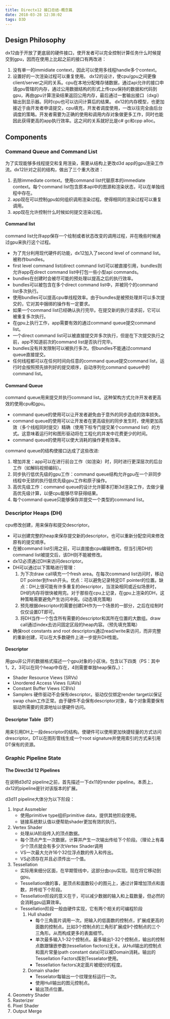 ```yaml
---
title: Directx12 接口总结-概念篇
date: 2018-03-28 12:38:02
tags: D3D
---
```


## Design Philosophy

dx12由于开放了更底层的硬件接口，使开发者可以完全控制计算任务什么时候提交到gpu，因而在使用上比起之前的接口有两改进：
1. 没有单一的immidiate context，因此可以使用多线程handle多个context。
2. 设置好的一次渲染过程可以重复使用。
dx12的设计，使cpu/gpu之间更像client/server之间的关系。cpu在本地分配堆存储数据，通过api允许的接口申请gpu管辖的内存，通过公用数据结构的形式上传cpu保持的数据和代码到gpu，再由gpu计算渲染结果返回公用内存，最后通过一套输出接口（dxgi）输出到显示器。同时cpu也可以访问计算后的结果。
dx12的内存模型，也更加接近于由开发者申请提交，cpu填充，开发者调度使用，一改以往完全由后台调度的策略。开发者需要为正确的使用和调用内存对象做更多工作，同时也能因此获得更高的app执行效率。这之间的关系就好比是c# gc和cpp alloc。

## Components

### Command Queue and Command List

为了实现能够多线程提交和复用渲染，需要从结构上更改d3d app的gpu渲染工作流。dx12针对之前的结构，做出了三个重大改进：
1. 去除immediate context。使用command list代替原本的immediate context。每个command list包含原本api中的图源和渲染状态，可以在单独线程中存在。
2. app现在可以控制gpu如何组织调用渲染过程。使得相同的渲染过程可以重复调用。
3. app现在允许控制什么时候如何提交渲染过程。

#### Command list

command list允许app保存一个绘制或者状态改变的调用过程，并在晚些时候通过gpu来执行这个过程。
* 为了充分利用现代硬件的功能，dx12加入了second level of command list。被称作bundles。
* first level command list(direct command list)可以被直接引用，bundles则允许app在direct command list中打包一些小型api commands。
* bundles在创建时会被尽可能的预处理以提高之后的执行效率。
* bundles可以被包含在多个direct command list中，并被同个的command list多次执行。
* 使用bundles可以提高cpu单线程效率。由于bundles是被预处理并可以多次提交的，它对其中捆绑的操作有一定要求。
* 如果一个command list已经确认执行完毕。在提交新的执行请求前，它可以被重复多次执行。
* 在gpu上执行工作，app需要有效的通过command queue提交command list。
* 一个direct command list可以被直接提交并多次执行，但是在下次提交执行之前，app不知道前次的command list是否执行完毕。
* bundles没有并发限制可以被执行多次。但bundles不能通过command queue直接提交。
* 任何线程都可以在任何时间向任意的command queue提交command list，运行时会按照预先排列好的提交顺序，自动序列化command queue中的command list。

#### Command Queue

command queue用来提交并执行command list。这种架构方式允许开发者更高效的使用cpu和gpu。
* command queue的使用可以让开发者避免由于意外的同步造成的效率损失。
* command queue的使用可以让开发者在更高级别的同步发生时，使用更加高效（多个线程同时提交）精确（使用下标专门提交某个command list）的方式。这意味着运行时和图形驱动将在工程化的并发中花费更少的时间。
* command queue的使用可以使大消耗的操作更有效率。

command queue的结构使接口达成了这些改进:
1. 增加并发：app可以在进行前台工作（如渲染）时，同时进行更深层次的后台工作（如解码视频编码）。
2. 同步执行低优先级的gpu工作：command queue结构允许gpu在一个非同步线程中无锁的执行低优先级gpu工作和原子操作。
3. 高优先级工作：command queue的设计允许脚本打断3d渲染工作，去做少量高优先级计算，以便cpu能够尽早获得结果。
4. 每个command queue只能够保存并提交一个类型的command list。

### Descriptor Heaps (DH)

cpu修改创建，用来保存和提交descriptor。
* 可以创建完整的heap来保存提交新的descriptor。也可以重新分配空间来修改原有的提交顺序。
* 在被command list引用之前，可以直接由cpu编辑修改。但当引用DH的command list被提交后，该DH则不能被修改。
* dx12必须通过DH来访问descriptor。
* DH可以通过以下策略进行管理：
    1. 为下次draw call填充一个fresh area。在每次command list访问时，移动DT pointer到fresh开头。优点：可以避免记录特定DT pointer的位置。缺点：DH上很可能有许多重复的descriptor，当渲染相同或近似场景时，DH的内存将很快被用完。对于那些在cpu上记录，在gpu上渲染的DH，这种策略需要避免产生访问冲突。(动态填充策略)
    2. 预先根据descriptor的需要创建DH作为一个场景的一部分，之后在绘制时仅仅设置DT即可。
    3. 将DH当作一个包含所有需要的descriptor和其所在位置的大数组。draw call通过index去访问固定区段的heap内容。（预先填充策略）
* 确保root constants and root descriptors通过read/write来访问，而非完整的重新创建，可以在大多数硬件上进一步提升DH性能。

#### Descriptor

用gpu非公开的数据格式描述一个gpu对象的小区块。包含以下四类（PS：其中1，2，3可以在同个heap中存在，4则需要单独heap保存。）：
* Shader Resource Views (SRVs)
* Unordered Access Views (UAVs)
* Constant Buffer Views (CBVs)
* Samplers
硬件驱动不会保有descriptor。驱动仅仅绑定render target以保证swap chain工作正常。由于硬件不会保有descriptor对象，每个对象需要保有驱动所需要的资源地址以便硬件访问。

#### Descriptor Table（DT）

用来引用DH上一段descriptor的结构。使硬件可以使用更加快捷轻量的方式访问drescriptor。DT以在图形管线生成一个root signature并使用索引的方式来引用DT保有的资源。

### Graphic Pipeline State

#### The Direct3d 12 Pipelines

在说明d3d12 pipeline之前，首先描述一下dx11的render pipeline。本质上，dx12的pipeline是针对该版本的扩展。</br>

d3d11 pipeline大体分为以下阶段：
1. Input Assmebler
    * 使用primitive type组织primitive data，提供其他阶段使用。
    * 链接系统默认值以便帮助shader更加有效的执行。
2. Vertex Shader
    * 处理从IA阶段传入的顶点数据。
    * 每个顶点产生一次数据，计算并产生一次输出传给下个阶段。（理论上有毒少个顶点就会有多少次Vertex Shader调用
    * VS一次最大允许16个32位浮点数的传入和传出。
    * VS必须存在并且必须传出一个值。
3. Tessellation
    * 实际用来细分区面，在早期管线中，这部分由cpu实现。现在将它移动到gpu。
    * Tessellation做的事，是顶点和面数较小的图元上，通过计算增加顶点和面数，并传给下个阶段。
    * Tessellation阶段的意义在于，可以减少数据的输入和上载数量，但必然的会消耗gpu运算效率。
    * Tessellation阶段一般由硬件实现，它有两个相关的可编程阶段
        1. Hull shader
            * 每个三角面片调用一次。把输入的低面数的控制点，扩展成更高的面数的控制点。比如3个控制点的三角形扩展成9个控制点的三个三角形。从而构成更多的表面细节。
            * 单次最多输入1-32个控制点。最多输出1-32个控制点，输出的控制点数跟镶嵌参数(tessellation factors)无关。从Hull输出的控制点和面片常量(path constant data)可以被Domain消耗。输出的Tessellation Factors挥别Tesselator使用。
            * Tessellation factors决定面片被细分的程度。
        2. Domain shader
            * Tesselator每输出一个纹理坐标运行一次。
            * 使用Hull输出的图元控制点。
            * 输出顶点位置。
4. Geometry Shader
5. Rasterizer
6. Pixel Shader
7. Output Merge